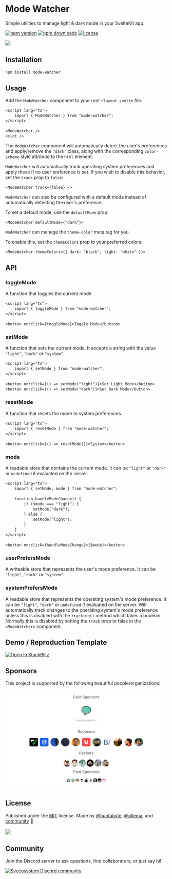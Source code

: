 # Mode Watcher

Simple utilities to manage light & dark mode in your SvelteKit app.

<!-- automd:badges license name="mode-watcher" color="yellow" github="svecosystem/mode-watcher" -->

[![npm version](https://flat.badgen.net/npm/v/mode-watcher?color=yellow)](https://npmjs.com/package/mode-watcher)
[![npm downloads](https://flat.badgen.net/npm/dm/mode-watcher?color=yellow)](https://npmjs.com/package/mode-watcher)
[![license](https://flat.badgen.net/github/license/svecosystem/mode-watcher?color=yellow)](https://github.com/svecosystem/mode-watcher/blob/main/LICENSE)

<!-- /automd -->

[![](https://dcbadge.vercel.app/api/server/fdXy3Sk8Gq?style=flat)](https://discord.gg/fdXy3Sk8Gq)

## Installation

```bash
npm install mode-watcher
```

## Usage

Add the `ModeWatcher` component to your root `+layout.svelte` file.

```svelte
<script lang="ts">
	import { ModeWatcher } from "mode-watcher";
</script>

<ModeWatcher />
<slot />
```

The `ModeWatcher` component will automatically detect the user's preferences and apply/remove the `"dark"` class, along with the corresponding `color-scheme` style attribute to the `html` element.

`ModeWatcher` will automatically track operating system preferences and apply these if no user preference is set. If you wish to disable this behavior, set the `track` prop to `false`:

```svelte
<ModeWatcher track={false} />
```

`ModeWatcher` can also be configured with a default mode instead of automatically detecting the user's preference.

To set a default mode, use the `defaultMode` prop:

```svelte
<ModeWatcher defaultMode={"dark"}>
```

`ModeWatcher` can manage the `theme-color` meta tag for you.

To enable this, set the `themeColors` prop to your preferred colors:

```svelte
<ModeWatcher themeColors={{ dark: "black", light: "white" }}>
```

## API

### toggleMode

A function that toggles the current mode.

```svelte
<script lang="ts">
	import { toggleMode } from "mode-watcher";
</script>

<button on:click={toggleMode}>Toggle Mode</button>
```

### setMode

A function that sets the current mode. It accepts a string with the value `"light"`, `"dark"` or `"system"`.

```svelte
<script lang="ts">
	import { setMode } from "mode-watcher";
</script>

<button on:click={() => setMode("light")}>Set Light Mode</button>
<button on:click={() => setMode("dark")}>Set Dark Mode</button>
```

### resetMode

A function that resets the mode to system preferences.

```svelte
<script lang="ts">
	import { resetMode } from "mode-watcher";
</script>

<button on:click={() => resetMode()}>System</button>
```

### mode

A readable store that contains the current mode. It can be `"light"` or `"dark"` or `undefined` if evaluated on the server.

```svelte
<script lang="ts">
	import { setMode, mode } from "mode-watcher";

	function handleModeChange() {
		if ($mode === "light") {
			setMode("dark");
		} else {
			setMode("light");
		}
	}
</script>

<button on:click={handleModeChange}>{$mode}</button>
```

### userPrefersMode

A writeable store that represents the user's mode preference. It can be `"light"`, `"dark"` or `"system"`.

### systemPrefersMode

A readable store that represents the operating system's mode preference. It can be `"light"`, `"dark"` or `undefined` if evaluated on the server. Will automatically track changes to the operating system's mode preference unless this is disabled with the `tracking()` method which takes a boolean. Normally this is disabled by setting the `track` prop to false in the `<ModeWatcher>` component.

## Demo / Reproduction Template

[![Open in StackBlitz](https://developer.stackblitz.com/img/open_in_stackblitz.svg)](https://stackblitz.com/github/svecosystem/mode-watcher-reproduction)

## Sponsors

This project is supported by the following beautiful people/organizations:

<p align="center">
  <a href="https://github.com/sponsors/huntabyte">
    <img src='https://github.com/huntabyte/static/blob/main/sponsors.svg?raw=true' alt="Logos from Sponsors" />
  </a>
</p>

## License

<!-- automd:contributors license=MIT author="huntabyte" github="svecosystem/mode-watcher" -->

Published under the [MIT](https://github.com/svecosystem/mode-watcher/blob/main/LICENSE) license.
Made by [@huntabyte](https://github.com/huntabyte), [@ollema](https://github.com/ollema), and [community](https://github.com/svecosystem/mode-watcher/graphs/contributors) 💛
<br><br>
<a href="https://github.com/svecosystem/mode-watcher/graphs/contributors">
<img src="https://contrib.rocks/image?repo=svecosystem/mode-watcher" />
</a>

<!-- /automd -->

## Community

Join the Discord server to ask questions, find collaborators, or just say hi!

<a href="https://discord.gg/fdXy3Sk8Gq" alt="Svecosystem Discord community">
<picture>
  <source media="(prefers-color-scheme: dark)" srcset="https://invidget.switchblade.xyz/fdXy3Sk8Gq">
  <img alt="Svecosystem Discord community" src="https://invidget.switchblade.xyz/fdXy3Sk8Gq?theme=light">
</picture>
</a>
